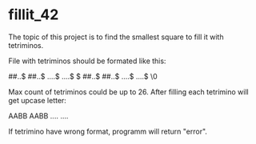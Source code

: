 # fillit_42

The topic of this project is to find the smallest square to fill it with tetriminos.

File with tetriminos should be formated like this:

##..$
##..$
....$
....$
$
##..$
##..$
....$
....$
\0

Max count of tetriminos could be up to 26.
After filling each tetrimino will get upcase letter:

AABB
AABB
....
....

If tetrimino have wrong format, programm will return "error".
